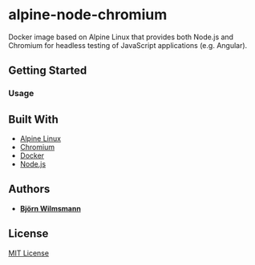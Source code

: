 # alpine-node-chromium
Docker image based on Alpine Linux that provides both Node.js and Chromium for headless testing of JavaScript applications (e.g. Angular).

## Getting Started

### Usage

## Built With

* [Alpine Linux](https://alpinelinux.org/)
* [Chromium](https://www.chromium.org/Home)
* [Docker](https://www.docker.com/)
* [Node.js](https://nodejs.org)

## Authors

* **[Björn Wilmsmann](https://bjoernkw.com)**

## License

[MIT License](https://github.com/BjoernKW/alpine-node-chromium/blob/master/LICENSE)
